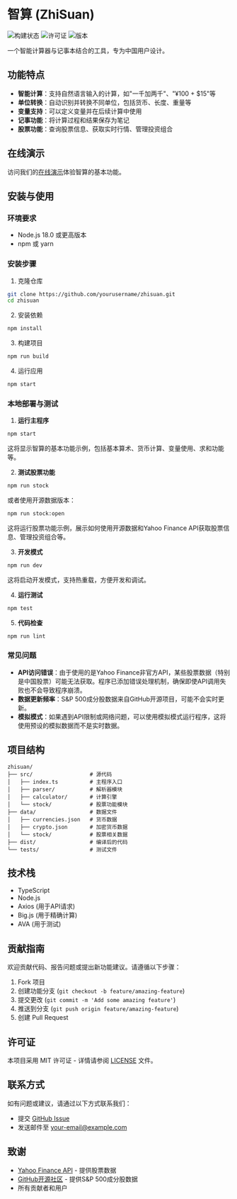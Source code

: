 # 智算 (ZhiSuan)

![构建状态](https://github.com/yourusername/zhisuan/workflows/Build%20and%20Test/badge.svg)
![许可证](https://img.shields.io/badge/license-MIT-blue.svg)
![版本](https://img.shields.io/badge/version-1.0.0-green.svg)

一个智能计算器与记事本结合的工具，专为中国用户设计。

## 功能特点

- **智能计算**：支持自然语言输入的计算，如"一千加两千"、"¥100 + $15"等
- **单位转换**：自动识别并转换不同单位，包括货币、长度、重量等
- **变量支持**：可以定义变量并在后续计算中使用
- **记事功能**：将计算过程和结果保存为笔记
- **股票功能**：查询股票信息、获取实时行情、管理投资组合

## 在线演示

访问我们的[在线演示](https://yourusername.github.io/zhisuan)体验智算的基本功能。

## 安装与使用

### 环境要求

- Node.js 18.0 或更高版本
- npm 或 yarn

### 安装步骤

1. 克隆仓库

```bash
git clone https://github.com/yourusername/zhisuan.git
cd zhisuan
```

2. 安装依赖

```bash
npm install
```

3. 构建项目

```bash
npm run build
```

4. 运行应用

```bash
npm start
```

### 本地部署与测试

1. **运行主程序**

```bash
npm start
```

这将显示智算的基本功能示例，包括基本算术、货币计算、变量使用、求和功能等。

2. **测试股票功能**

```bash
npm run stock
```

或者使用开源数据版本：

```bash
npm run stock:open
```

这将运行股票功能示例，展示如何使用开源数据和Yahoo Finance API获取股票信息、管理投资组合等。

3. **开发模式**

```bash
npm run dev
```

这将启动开发模式，支持热重载，方便开发和调试。

4. **运行测试**

```bash
npm test
```

5. **代码检查**

```bash
npm run lint
```

### 常见问题

- **API访问错误**：由于使用的是Yahoo Finance非官方API，某些股票数据（特别是中国股票）可能无法获取。程序已添加错误处理机制，确保即使API调用失败也不会导致程序崩溃。
- **数据更新频率**：S&P 500成分股数据来自GitHub开源项目，可能不会实时更新。
- **模拟模式**：如果遇到API限制或网络问题，可以使用模拟模式运行程序，这将使用预设的模拟数据而不是实时数据。

## 项目结构

```
zhisuan/
├── src/                  # 源代码
│   ├── index.ts          # 主程序入口
│   ├── parser/           # 解析器模块
│   ├── calculator/       # 计算引擎
│   └── stock/            # 股票功能模块
├── data/                 # 数据文件
│   ├── currencies.json   # 货币数据
│   ├── crypto.json       # 加密货币数据
│   └── stock/            # 股票相关数据
├── dist/                 # 编译后的代码
└── tests/                # 测试文件
```

## 技术栈

- TypeScript
- Node.js
- Axios (用于API请求)
- Big.js (用于精确计算)
- AVA (用于测试)

## 贡献指南

欢迎贡献代码、报告问题或提出新功能建议。请遵循以下步骤：

1. Fork 项目
2. 创建功能分支 (`git checkout -b feature/amazing-feature`)
3. 提交更改 (`git commit -m 'Add some amazing feature'`)
4. 推送到分支 (`git push origin feature/amazing-feature`)
5. 创建 Pull Request

## 许可证

本项目采用 MIT 许可证 - 详情请参阅 [LICENSE](LICENSE) 文件。

## 联系方式

如有问题或建议，请通过以下方式联系我们：

- 提交 [GitHub Issue](https://github.com/yourusername/zhisuan/issues)
- 发送邮件至 [your-email@example.com](mailto:your-email@example.com)

## 致谢

- [Yahoo Finance API](https://finance.yahoo.com/) - 提供股票数据
- [GitHub开源社区](https://github.com/) - 提供S&P 500成分股数据
- 所有贡献者和用户 